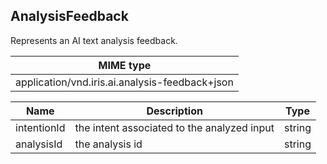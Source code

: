 ## AnalysisFeedback

Represents an AI text analysis feedback.

| MIME type                                 |
|-------------------------------------------|
| application/vnd.iris.ai.analysis-feedback+json |

| Name                     | Description                                           | Type                        |
|--------------------------|-------------------------------------------------------|-----------------------------|
| intentionId              | the intent associated to the analyzed input           | string                      |
| analysisId               | the analysis id                                       | string                      |